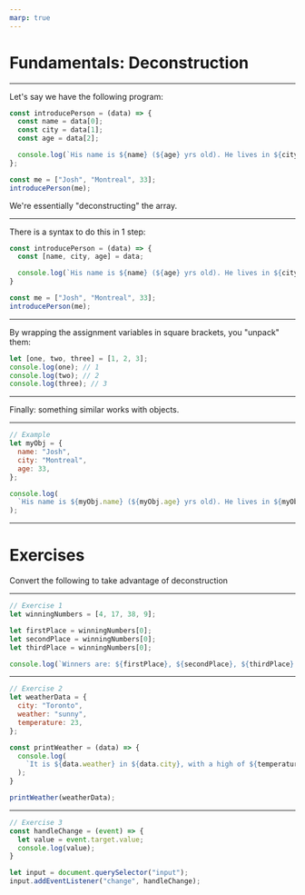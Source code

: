 ```yaml
---
marp: true
---
```


# Fundamentals: Deconstruction

---

Let's say we have the following program:

```js
const introducePerson = (data) => {
  const name = data[0];
  const city = data[1];
  const age = data[2];

  console.log(`His name is ${name} (${age} yrs old). He lives in ${city}.`);
};

const me = ["Josh", "Montreal", 33];
introducePerson(me);
```

We're essentially "deconstructing" the array.

---

There is a syntax to do this in 1 step:

```js
const introducePerson = (data) => {
  const [name, city, age] = data;

  console.log(`His name is ${name} (${age} yrs old). He lives in ${city}.`);
}

const me = ["Josh", "Montreal", 33];
introducePerson(me);
```

---

By wrapping the assignment variables in square brackets, you "unpack" them:

```js
let [one, two, three] = [1, 2, 3];
console.log(one); // 1
console.log(two); // 2
console.log(three); // 3
```

---

Finally: something similar works with objects.

---

```js
// Example
let myObj = {
  name: "Josh",
  city: "Montreal",
  age: 33,
};

console.log(
  `His name is ${myObj.name} (${myObj.age} yrs old). He lives in ${myObj.city}.`
);
```

---

# Exercises

Convert the following to take advantage of deconstruction

---

```js
// Exercise 1
let winningNumbers = [4, 17, 38, 9];

let firstPlace = winningNumbers[0];
let secondPlace = winningNumbers[0];
let thirdPlace = winningNumbers[0];

console.log(`Winners are: ${firstPlace}, ${secondPlace}, ${thirdPlace}.`);
```

---

```js
// Exercise 2
let weatherData = {
  city: "Toronto",
  weather: "sunny",
  temperature: 23,
};

const printWeather = (data) => {
  console.log(
    `It is ${data.weather} in ${data.city}, with a high of ${temperature}.`
  );
}

printWeather(weatherData);
```

---

```js
// Exercise 3
const handleChange = (event) => {
  let value = event.target.value;
  console.log(value);
}

let input = document.querySelector("input");
input.addEventListener("change", handleChange);
```
